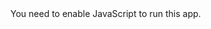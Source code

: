
<!DOCTYPE html>
<html>
<head>
    <meta charset="UTF-8" />
    <link href="https://use.fontawesome.com/releases/v5.4.1/css/all.css" rel="stylesheet"/>
    <meta name="viewport" content="width=device-width, initial-scale=1" />
    <title>AAKASH GUPTHA</title>
    <meta
    name="description"
    content="My name is Hashir Shoaib. I’m a graduate of 2020 from National University of Sciences and Technology at Islamabad with a degree in Computer Engineering. I'm most passionate about giving back to the community, and my goal is to pursue this passion within the field of software engineering. In my free time I like working on open source projects."/>
</head>
<body>
    <noscript>You need to enable JavaScript to run this app.</noscript>
    <div id="root"></div>
    <!--
      This HTML file is a template.
      If you open it directly in the browser, you will see an empty page.

      You can add webfonts, meta tags, or analytics to this file.
      The build step will place the bundled scripts into the <body> tag.

      To begin the development, run `npm start` or `yarn start`.
      To create a production bundle, use `npm run build` or `yarn build`.
    -->
</body>
</html>
